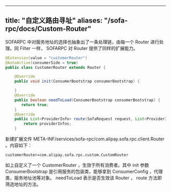 
---
title: "自定义路由寻址"
aliases: "/sofa-rpc/docs/Custom-Router"
---


SOFARPC 中对服务地址的选择也抽象出了一条处理链，由每一个 Router 进行处理。同 Filter 一样， SOFARPC 对 Router 提供了同样的扩展能力。
```java
@Extension(value = "customerRouter")
@AutoActive(consumerSide = true)
public class CustomerRouter extends Router {

    @Override
    public void init(ConsumerBootstrap consumerBootstrap) {

    }
    @Override
    public boolean needToLoad(ConsumerBootstrap consumerBootstrap) {
       return true;
    }
    @Override
    public List<ProviderInfo> route(SofaRequest request, List<ProviderInfo> providerInfos) {
        return providerInfos;
    }
```
新建扩展文件 META-INF/services/sofa-rpc/com.alipay.sofa.rpc.client.Router 。内容如下：
```
customerRouter=com.alipay.sofa.rpc.custom.CustomRouter
```
如上自定义了一个 CustomerRouter ，生效于所有消费者。其中 init 参数 ConsumerBootstrap 是引用服务的包装类，能够拿到 ConsumerConfig ，代理类，服务地址池等对象。 needToLoad 表示是否生效该 Router ， route 方法即筛选地址的方法。
